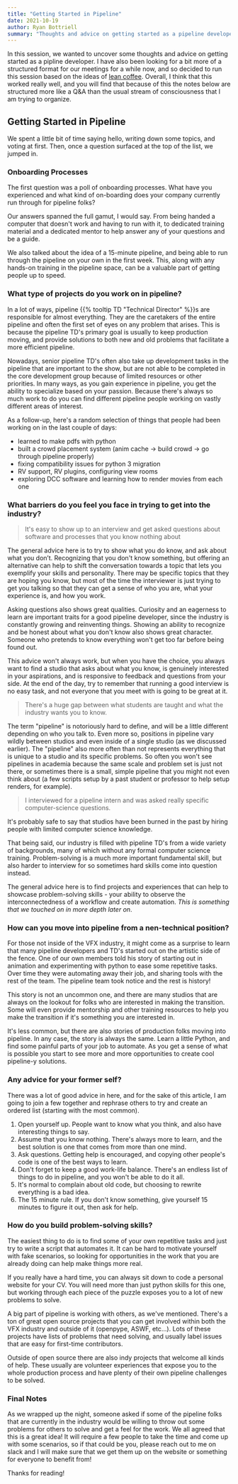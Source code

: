 ```yaml
---
title: "Getting Started in Pipeline"
date: 2021-10-19
author: Ryan Bottriell
summary: "Thoughts and advice on getting started as a pipeline developer"
---
```


In this session, we wanted to uncover some thoughts and advice on getting started as a pipline developer. I have also been looking for a bit more of a structured format for our meetings for a while now, and so decided to run this session based on the ideas of [lean coffee](https://www.scrum.org/resources/blog/lean-coffee-5-minutes). Overall, I think that this worked really well, and you will find that because of this the notes below are structured more like a Q&A than the usual stream of consciousness that I am trying to organize.

## Getting Started in Pipeline

We spent a little bit of time saying hello, writing down some topics, and voting at first. Then, once a question surfaced at the top of the list, we jumped in.

### Onboarding Processes

The first question was a poll of onboarding processes. What have you experienced and what kind of on-boarding does your company currently run through for pipeline folks?

Our answers spanned the full gamut, I would say. From being handed a computer that doesn't work and having to run with it, to dedicated training material and a dedicated mentor to help answer any of your questions and be a guide.

We also talked about the idea of a 15-minute pipeline, and being able to run through the pipeline on your own in the first week. This, along with any hands-on training in the pipeline space, can be a valuable part of getting people up to speed.

### What type of projects do you work on in pipeline?

In a lot of ways, pipeline {{% tooltip TD "Technical Director" %}}s are responsible for almost everything. They are the caretakers of the entire pipeline and often the first set of eyes on any problem that arises. This is because the pipeline TD's primary goal is usually to keep production moving, and provide solutions to both new and old problems that facilitate a more efficient pipeline.

Nowadays, senior pipeline TD's often also take up development tasks in the pipeline that are important to the show, but are not able to be completed in the core development group because of limited resources or other priorities. In many ways, as you gain experience in pipeline, you get the ability to specialize based on your passion. Because there's always so much work to do you can find different pipeline people working on vastly different areas of interest.

As a follow-up, here's a random selection of things that people had been working on in the last couple of days:

- learned to make pdfs with python
- built a crowd placement system (anim cache -> build crowd -> go through pipeline properly)
- fixing compatibility issues for python 3 migration
- RV support, RV plugins, configuring view rooms
- exploring DCC software and learning how to render movies from each one

### What barriers do you feel you face in trying to get into the industry?

> It's easy to show up to an interview and get asked questions about software and processes that you know nothing about

The general advice here is to try to show what you do know, and ask about what you don’t. Recognizing that you don't know something, but offering an alternative can help to shift the conversation towards a topic that lets you exemplify your skills and personality. There may be specific topics that they are hoping you know, but most of the time the interviewer is just trying to get you talking so that they can get a sense of who you are, what your experience is, and how you work.

Asking questions also shows great qualities. Curiosity and an eagerness to learn are important traits for a good pipeline developer, since the industry is constantly growing and reinventing things. Showing an ability to recognize and be honest about what you don't know also shows great character. Someone who pretends to know everything won't get too far before being found out.

This advice won't always work, but when you have the choice, you always want to find a studio that asks about what you know, is genuinely interested in your aspirations, and is responsive to feedback and questions from your side. At the end of the day, try to remember that running a good interview is no easy task, and not everyone that you meet with is going to be great at it.

> There's a huge gap between what students are taught and what the industry wants you to know.

The term "pipeline" is notoriously hard to define, and will be a little different depending on who you talk to. Even more so, positions in pipeline vary wildly between studios and even inside of a single studio (as we discussed earlier). The "pipeline" also more often than not represents everything that is unique to a studio and its specific problems. So often you won't see pipelines in academia because the same scale and problem set is just not there, or sometimes there is a small, simple pipeline that you might not even think about (a few scripts setup by a past student or professor to help setup renders, for example).

> I interviewed for a pipeline intern and was asked really specific computer-science questions.

It's probably safe to say that studios have been burned in the past by hiring people with limited computer science knowledge.

That being said, our industry is filled with pipeline TD's from a wide variety of backgrounds, many of which without any formal computer science training. Problem-solving is a much more important fundamental skill, but also harder to interview for so sometimes hard skills come into question instead.

The general advice here is to find projects and experiences that can help to showcase problem-solving skills - your ability to observe the interconnectedness of a workflow and create automation. _This is something that we touched on in more depth later on_.

### How can you move into pipeline from a nen-technical position?

For those not inside of the VFX industry, it might come as a surprise to learn that many pipeline developers and TD's started out on the artistic side of the fence. One of our own members told his story of starting out in animation and experimenting with python to ease some repetitive tasks. Over time they were automating away their job, and sharing tools with the rest of the team. The pipeline team took notice and the rest is history!

This story is not an uncommon one, and there are many studios that are always on the lookout for folks who are interested in making the transition. Some will even provide mentorship and other training resources to help you make the transition if it's something you are interested in.

It's less common, but there are also stories of production folks moving into pipeline. In any case, the story is always the same. Learn a little Python, and find some painful parts of your job to automate. As you get a sense of what is possible you start to see more and more opportunities to create cool pipeline-y solutions.

### Any advice for your former self?

There was a lot of good advice in here, and for the sake of this article, I am going to join a few together and rephrase others to try and create an ordered list (starting with the most common).

1. Open yourself up. People want to know what you think, and also have interesting things to say.
2. Assume that you know nothing. There's always more to learn, and the best solution is one that comes from more than one mind.
3. Ask questions. Getting help is encouraged, and copying other people's code is one of the best ways to learn.
4. Don't forget to keep a good work-life balance. There's an endless list of things to do in pipeline, and you won't be able to do it all.
5. It's normal to complain about old code, but choosing to rewrite everything is a bad idea.
6. The 15 minute rule. If you don't know something, give yourself 15 minutes to figure it out, then ask for help.

### How do you build problem-solving skills?

The easiest thing to do is to find some of your own repetitive tasks and just try to write a script that automates it. It can be hard to motivate yourself with fake scenarios, so looking for opportunities in the work that you are already doing can help make things more real.

If you really have a hard time, you can always sit down to code a personal website for your CV. You will need more than just python skills for this one, but working through each piece of the puzzle exposes you to a lot of new problems to solve.

A big part of pipeline is working with others, as we've mentioned. There's a ton of great open source projects that you can get involved within both the VFX industry and outside of it (openpype, ASWF, etc...). Lots of these projects have lists of problems that need solving, and usually label issues that are easy for first-time contributors.

Outside of open source there are also indy projects that welcome all kinds of help. These usually are volunteer experiences that expose you to the whole production process and have plenty of their own pipeline challenges to be solved.

### Final Notes

As we wrapped up the night, someone asked if some of the pipeline folks that are currently in the industry would be willing to throw out some problems for others to solve and get a feel for the work. We all agreed that this is a great idea! It will require a few people to take the time and come up with some scenarios, so if that could be you, please reach out to me on slack and I will make sure that we get them up on the website or something for everyone to benefit from!

Thanks for reading!
